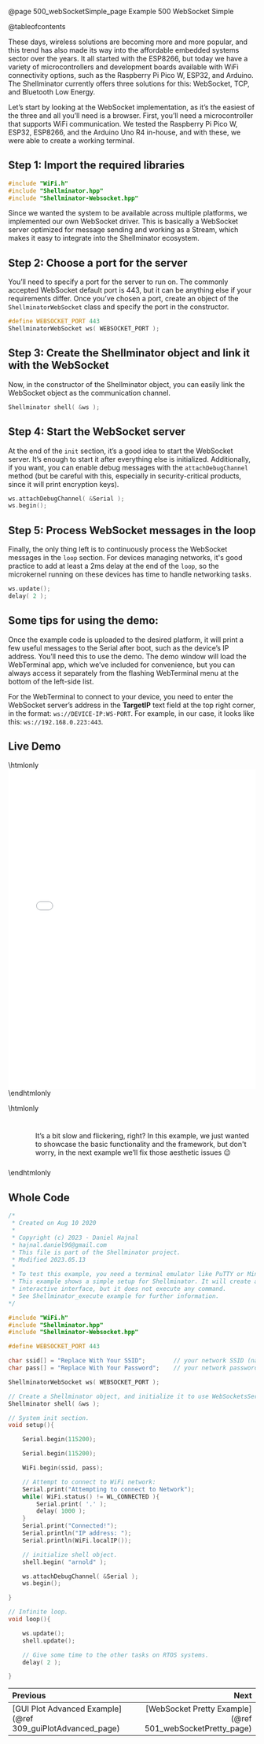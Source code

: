 @page 500_webSocketSimple_page Example 500 WebSocket Simple

@tableofcontents

These days, wireless solutions are becoming more and more popular, and this trend has also made its way into the affordable embedded systems sector over the years. It all started with the ESP8266, but today we have a variety of microcontrollers and development boards available with WiFi connectivity options, such as the Raspberry Pi Pico W, ESP32, and Arduino. The Shellminator currently offers three solutions for this: WebSocket, TCP, and Bluetooth Low Energy.

Let’s start by looking at the WebSocket implementation, as it’s the easiest of the three and all you’ll need is a browser. First, you’ll need a microcontroller that supports WiFi communication. We tested the Raspberry Pi Pico W, ESP32, ESP8266, and the Arduino Uno R4 in-house, and with these, we were able to create a working terminal.

## Step 1: Import the required libraries
```cpp
#include "WiFi.h"
#include "Shellminator.hpp"
#include "Shellminator-Websocket.hpp"
```

Since we wanted the system to be available across multiple platforms, we implemented our own WebSocket driver. This is basically a WebSocket server optimized for message sending and working as a Stream, which makes it easy to integrate into the Shellminator ecosystem.

## Step 2: Choose a port for the server
You’ll need to specify a port for the server to run on. The commonly accepted WebSocket default port is 443, but it can be anything else if your requirements differ. Once you’ve chosen a port, create an object of the `ShellminatorWebSocket` class and specify the port in the constructor.
```cpp
#define WEBSOCKET_PORT 443
ShellminatorWebSocket ws( WEBSOCKET_PORT );
```

## Step 3: Create the Shellminator object and link it with the WebSocket
Now, in the constructor of the Shellminator object, you can easily link the WebSocket object as the communication channel.
```cpp
Shellminator shell( &ws );
```

## Step 4: Start the WebSocket server
At the end of the `init` section, it’s a good idea to start the WebSocket server. It’s enough to start it after everything else is initialized. Additionally, if you want, you can enable debug messages with the `attachDebugChannel` method (but be careful with this, especially in security-critical products, since it will print encryption keys).
```cpp
ws.attachDebugChannel( &Serial );
ws.begin();
```

## Step 5: Process WebSocket messages in the loop
Finally, the only thing left is to continuously process the WebSocket messages in the `loop` section. For devices managing networks, it's good practice to add at least a 2ms delay at the end of the `loop`, so the microkernel running on these devices has time to handle networking tasks.
```cpp
ws.update();
delay( 2 );
```

## Some tips for using the demo:
Once the example code is uploaded to the desired platform, it will print a few useful messages to the Serial after boot, such as the device’s IP address. You’ll need this to use the demo. The demo window will load the WebTerminal app, which we’ve included for convenience, but you can always access it separately from the flashing WebTerminal menu at the bottom of the left-side list.

For the WebTerminal to connect to your device, you need to enter the WebSocket server’s address in the **TargetIP** text field at the top right corner, in the format: `ws://DEVICE-IP:WS-PORT`. For example, in our case, it looks like this: `ws://192.168.0.223:443`.

## Live Demo

\htmlonly
    <iframe id="demoFrame" src="web_xterm_themed.html" style="height:650px;width:100%;border:none;display:block;"></iframe>
\endhtmlonly

\htmlonly
<div style="display:flex; align-items: center;">
    <div style="width:100px; height:100px; margin-right: 20px;">
        <lottie-player src="Light-bulb.json" background="transparent" speed="1" style="width: 100%; height: 100%;" direction="1" playMode="normal" loop autoplay></lottie-player>
    </div>
    <div>
        <p>It’s a bit slow and flickering, right? In this example, we just wanted to showcase the basic functionality and the framework, but don't worry, in the next example we’ll fix those aesthetic issues 😉
        </p>
    </div>
</div>
\endhtmlonly

## Whole Code

```cpp
/*
 * Created on Aug 10 2020
 *
 * Copyright (c) 2023 - Daniel Hajnal
 * hajnal.daniel96@gmail.com
 * This file is part of the Shellminator project.
 * Modified 2023.05.13
 *
 * To test this example, you need a terminal emulator like PuTTY or Minicom.
 * This example shows a simple setup for Shellminator. It will create an
 * interactive interface, but it does not execute any command.
 * See Shellminator_execute example for further information.
*/

#include "WiFi.h"
#include "Shellminator.hpp"
#include "Shellminator-Websocket.hpp"

#define WEBSOCKET_PORT 443

char ssid[] = "Replace With Your SSID";        // your network SSID (name)
char pass[] = "Replace With Your Password";    // your network password (use for WPA, or use as key for WEP)

ShellminatorWebSocket ws( WEBSOCKET_PORT );

// Create a Shellminator object, and initialize it to use WebSocketsServer
Shellminator shell( &ws );

// System init section.
void setup(){

    Serial.begin(115200);

    Serial.begin(115200);

    WiFi.begin(ssid, pass);

    // Attempt to connect to WiFi network:
    Serial.print("Attempting to connect to Network");
    while( WiFi.status() != WL_CONNECTED ){
        Serial.print( '.' );
        delay( 1000 );
    }
    Serial.print("Connected!");
    Serial.println("IP address: ");
    Serial.println(WiFi.localIP());

    // initialize shell object.
    shell.begin( "arnold" );

    ws.attachDebugChannel( &Serial );
    ws.begin();

}

// Infinite loop.
void loop(){

    ws.update();
    shell.update();

    // Give some time to the other tasks on RTOS systems.
    delay( 2 );

}
```

<div class="section_buttons">
 
| Previous          |                         Next |
|:------------------|-----------------------------:|
|[GUI Plot Advanced Example](@ref 309_guiPlotAdvanced_page) | [WebSocket Pretty Example](@ref 501_webSocketPretty_page) |
 
</div>